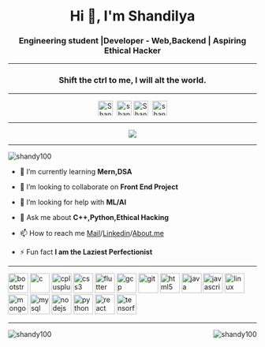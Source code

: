 <h1 align="center">Hi 👋, I'm Shandilya</h1>
<h3 align="center">Engineering student |Developer - Web,Backend | Aspiring Ethical Hacker <br> </h3>
<hr></hr>
<h3 align="center">Shift the ctrl to me, I will alt the world.</h3>
<hr></hr>
<p align="center">
<a href="https://www.linkedin.com/in/shandilya-s-v-82a514180/" target="blank"><img align="center" alt="Shandy | LinkedIn" width="30px" height="30" src="https://github.com/TheDudeThatCode/TheDudeThatCode/raw/master/Assets/Linkedin.svg" style="max-width:100%;"></a>&nbsp;
<a href="https://kaggle.com/shandilyasv" target="blank"><img align="center" src="https://cdn.jsdelivr.net/npm/simple-icons@3.0.1/icons/kaggle.svg" alt="shandilyasv" height="30" width="30" /></a>
<a href="https://instagram.com/_shandy_10" target="blank"><img align="center" alt="Shandy | Instagram" width="30px" height="30" src="https://github.com/TheDudeThatCode/TheDudeThatCode/raw/master/Assets/Instagram.svg" style="max-width:100%;"></a>&nbsp;
<a href="https://www.hackerrank.com/shandilya s v" target="blank"><img align="center" src="https://cdn.jsdelivr.net/npm/simple-icons@3.0.1/icons/hackerrank.svg" alt="shandilya s v" height="30" width="30" /></a>
</p>

<hr></hr>
<p align="center"><img align="center" src="https://cdn.dribbble.com/users/1059583/screenshots/4171367/coding-freak.gif"/>
<hr></hr>
<p align="left"> <img src="https://komarev.com/ghpvc/?username=shandy100" alt="shandy100" /> </p>

- 🌱 I’m currently learning **Mern,DSA**

- 👯 I’m looking to collaborate on **Front End Project**

- 🤝 I’m looking for help with **ML/AI**

- 💬 Ask me about **C++,Python,Ethical Hacking**

- 📫 How to reach me [Mail](mailto:shandilyasv@gmail.com)/[Linkedin](https://www.linkedin.com/in/shandilya-s-v-82a514180/)/[About.me](https://about.me/ShandilyaSV)

- ⚡ Fun fact **I am the Laziest Perfectionist**

<hr></hr>

<p align="left"><img src="https://devicons.github.io/devicon/devicon.git/icons/bootstrap/bootstrap-plain.svg" alt="bootstrap" width="40" height="40"/> <img src="https://devicons.github.io/devicon/devicon.git/icons/c/c-original.svg" alt="c" width="40" height="40"/> <img src="https://devicons.github.io/devicon/devicon.git/icons/cplusplus/cplusplus-original.svg" alt="cplusplus" width="40" height="40"/> <img src="https://devicons.github.io/devicon/devicon.git/icons/css3/css3-original-wordmark.svg" alt="css3" width="40" height="40"/> <img src="https://www.vectorlogo.zone/logos/flutterio/flutterio-icon.svg" alt="flutter" width="40" height="40"/> <img src="https://www.vectorlogo.zone/logos/google_cloud/google_cloud-icon.svg" alt="gcp" width="40" height="40"/> <img src="https://www.vectorlogo.zone/logos/git-scm/git-scm-icon.svg" alt="git" width="40" height="40"/> <img src="https://devicons.github.io/devicon/devicon.git/icons/html5/html5-original-wordmark.svg" alt="html5" width="40" height="40"/> <img src="https://devicons.github.io/devicon/devicon.git/icons/java/java-original-wordmark.svg" alt="java" width="40" height="40"/> <img src="https://devicons.github.io/devicon/devicon.git/icons/javascript/javascript-original.svg" alt="javascript" width="40" height="40"/> <img src="https://devicons.github.io/devicon/devicon.git/icons/linux/linux-original.svg" alt="linux" width="40" height="40"/> <img src="https://devicons.github.io/devicon/devicon.git/icons/mongodb/mongodb-original-wordmark.svg" alt="mongodb" width="40" height="40"/> <img src="https://devicons.github.io/devicon/devicon.git/icons/mysql/mysql-original-wordmark.svg" alt="mysql" width="40" height="40"/> <img src="https://devicons.github.io/devicon/devicon.git/icons/nodejs/nodejs-original-wordmark.svg" alt="nodejs" width="40" height="40"/> <img src="https://devicons.github.io/devicon/devicon.git/icons/python/python-original.svg" alt="python" width="40" height="40"/> <img src="https://devicons.github.io/devicon/devicon.git/icons/react/react-original-wordmark.svg" alt="react" width="40" height="40"/> <img src="https://www.vectorlogo.zone/logos/tensorflow/tensorflow-icon.svg" alt="tensorflow" width="40" height="40"/></p>

<hr></hr>


<img align="left" src="https://github-readme-stats.vercel.app/api/top-langs/?username=shandy100&layout=compact&hide=html&theme=algolia" alt="shandy100" />

<img align="right" src="https://github-readme-stats.vercel.app/api?username=shandy100&show_icons=true&theme=algolia" alt="shandy100" />

